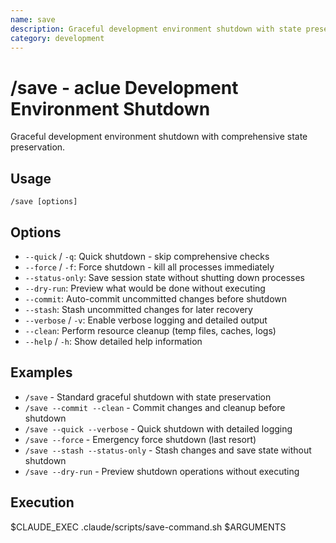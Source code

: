 ```yaml
---
name: save
description: Graceful development environment shutdown with state preservation
category: development
---
```


# /save - aclue Development Environment Shutdown

Graceful development environment shutdown with comprehensive state preservation.

## Usage
```
/save [options]
```

## Options
- `--quick` / `-q`: Quick shutdown - skip comprehensive checks
- `--force` / `-f`: Force shutdown - kill all processes immediately
- `--status-only`: Save session state without shutting down processes
- `--dry-run`: Preview what would be done without executing
- `--commit`: Auto-commit uncommitted changes before shutdown
- `--stash`: Stash uncommitted changes for later recovery
- `--verbose` / `-v`: Enable verbose logging and detailed output
- `--clean`: Perform resource cleanup (temp files, caches, logs)
- `--help` / `-h`: Show detailed help information

## Examples
- `/save` - Standard graceful shutdown with state preservation
- `/save --commit --clean` - Commit changes and cleanup before shutdown
- `/save --quick --verbose` - Quick shutdown with detailed logging
- `/save --force` - Emergency force shutdown (last resort)
- `/save --stash --status-only` - Stash changes and save state without shutdown
- `/save --dry-run` - Preview shutdown operations without executing

## Execution
$CLAUDE_EXEC .claude/scripts/save-command.sh $ARGUMENTS